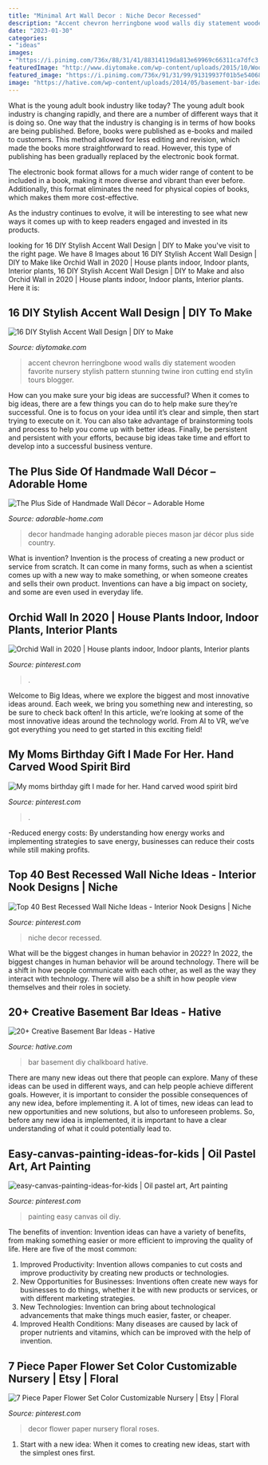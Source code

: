 ```yaml
---
title: "Minimal Art Wall Decor : Niche Decor Recessed"
description: "Accent chevron herringbone wood walls diy statement wooden favorite nursery stylish pattern stunning twine iron cutting end stylin tours blogger"
date: "2023-01-30"
categories:
- "ideas"
images:
- "https://i.pinimg.com/736x/88/31/41/88314119da813e69969c66311ca7dfc3.jpg"
featuredImage: "http://www.diytomake.com/wp-content/uploads/2015/10/Wood-Chevron.jpg"
featured_image: "https://i.pinimg.com/736x/91/31/99/91319937f01b5e54068135930b4da468.jpg"
image: "https://hative.com/wp-content/uploads/2014/05/basement-bar-ideas/5-diy-chalkboard-wal.jpg"
---
```



What is the young adult book industry like today?
The young adult book industry is changing rapidly, and there are a number of different ways that it is doing so. One way that the industry is changing is in terms of how books are being published. 
Before, books were published as e-books and mailed to customers. This method allowed for less editing and revision, which made the books more straightforward to read. However, this type of publishing has been gradually replaced by the electronic book format. 

The electronic book format allows for a much wider range of content to be included in a book, making it more diverse and vibrant than ever before. Additionally, this format eliminates the need for physical copies of books, which makes them more cost-effective. 

As the industry continues to evolve, it will be interesting to see what new ways it comes up with to keep readers engaged and invested in its products.

	

		
looking for 16 DIY Stylish Accent Wall Design | DIY to Make you've visit to the right page. We have 8 Images about 16 DIY Stylish Accent Wall Design | DIY to Make like Orchid Wall in 2020 | House plants indoor, Indoor plants, Interior plants, 16 DIY Stylish Accent Wall Design | DIY to Make and also Orchid Wall in 2020 | House plants indoor, Indoor plants, Interior plants. Here it is:
		
    
## 16 DIY Stylish Accent Wall Design | DIY To Make

<img loading=lazy src="http://www.diytomake.com/wp-content/uploads/2015/10/Wood-Chevron.jpg" onerror="this.onerror=null;this.src='https://tse2.mm.bing.net/th?id=OIP.xWtHsAG4_UhoQne3t7qExwHaMK&amp;pid=15.1';" alt="16 DIY Stylish Accent Wall Design | DIY to Make">

_Source: diytomake.com_

>accent chevron herringbone wood walls diy statement wooden favorite nursery stylish pattern stunning twine iron cutting end stylin tours blogger. 

	

How can you make sure your big ideas are successful?
When it comes to big ideas, there are a few things you can do to help make sure they’re successful. One is to focus on your idea until it’s clear and simple, then start trying to execute on it. You can also take advantage of brainstorming tools and process to help you come up with better ideas. Finally, be persistent and persistent with your efforts, because big ideas take time and effort to develop into a successful business venture.

    
## The Plus Side Of Handmade Wall Décor – Adorable Home

<img loading=lazy src="https://adorable-home.com/wp-content/uploads/2016/01/Handmade-Wall-Decor-8.jpg" onerror="this.onerror=null;this.src='https://tse2.mm.bing.net/th?id=OIP.gHJTXGDS1SHAWt0stWkMBwHaE6&amp;pid=15.1';" alt="The Plus Side of Handmade Wall Décor – Adorable Home">

_Source: adorable-home.com_

>decor handmade hanging adorable pieces mason jar décor plus side country. 

	

What is invention?
Invention is the process of creating a new product or service from scratch. It can come in many forms, such as when a scientist comes up with a new way to make something, or when someone creates and sells their own product. Inventions can have a big impact on society, and some are even used in everyday life.

    
## Orchid Wall In 2020 | House Plants Indoor, Indoor Plants, Interior Plants

<img loading=lazy src="https://i.pinimg.com/736x/91/31/99/91319937f01b5e54068135930b4da468.jpg" onerror="this.onerror=null;this.src='https://tse4.mm.bing.net/th?id=OIP.ofzscF6OI-kYlB0Aljc_JwHaJ3&amp;pid=15.1';" alt="Orchid Wall in 2020 | House plants indoor, Indoor plants, Interior plants">

_Source: pinterest.com_

>. 

	

Welcome to Big Ideas, where we explore the biggest and most innovative ideas around. Each week, we bring you something new and interesting, so be sure to check back often! In this article, we’re looking at some of the most innovative ideas around the technology world. From AI to VR, we’ve got everything you need to get started in this exciting field!

    
## My Moms Birthday Gift I Made For Her. Hand Carved Wood Spirit Bird

<img loading=lazy src="https://i.pinimg.com/736x/ee/d9/81/eed981fd21dff5f29eca426a5f5ceeef.jpg" onerror="this.onerror=null;this.src='https://tse3.mm.bing.net/th?id=OIP.63ZL7m4l81Idt4IgafJ2xAHaJ6&amp;pid=15.1';" alt="My moms birthday gift I made for her. Hand carved wood spirit bird">

_Source: pinterest.com_

>. 

	

-Reduced energy costs: By understanding how energy works and implementing strategies to save energy, businesses can reduce their costs while still making profits.

    
## Top 40 Best Recessed Wall Niche Ideas - Interior Nook Designs | Niche

<img loading=lazy src="https://i.pinimg.com/736x/88/31/41/88314119da813e69969c66311ca7dfc3.jpg" onerror="this.onerror=null;this.src='https://tse4.mm.bing.net/th?id=OIP.-eHyC4dBcytBJCYzDzqC2wAAAA&amp;pid=15.1';" alt="Top 40 Best Recessed Wall Niche Ideas - Interior Nook Designs | Niche">

_Source: pinterest.com_

>niche decor recessed. 

	

What will be the biggest changes in human behavior in 2022?
In 2022, the biggest changes in human behavior will be around technology. There will be a shift in how people communicate with each other, as well as the way they interact with technology. There will also be a shift in how people view themselves and their roles in society.

    
## 20+ Creative Basement Bar Ideas - Hative

<img loading=lazy src="https://hative.com/wp-content/uploads/2014/05/basement-bar-ideas/5-diy-chalkboard-wal.jpg" onerror="this.onerror=null;this.src='https://tse4.mm.bing.net/th?id=OIP.8kLX5nqRVEjPn8PVthRJZQHaLL&amp;pid=15.1';" alt="20+ Creative Basement Bar Ideas - Hative">

_Source: hative.com_

>bar basement diy chalkboard hative. 

	

There are many new ideas out there that people can explore. Many of these ideas can be used in different ways, and can help people achieve different goals. However, it is important to consider the possible consequences of any new idea, before implementing it. A lot of times, new ideas can lead to new opportunities and new solutions, but also to unforeseen problems. So, before any new idea is implemented, it is important to have a clear understanding of what it could potentially lead to.

    
## Easy-canvas-painting-ideas-for-kids | Oil Pastel Art, Art Painting

<img loading=lazy src="https://i.pinimg.com/736x/53/bb/88/53bb88b62ca1e651f6f7a2cc3f008342.jpg" onerror="this.onerror=null;this.src='https://tse3.mm.bing.net/th?id=OIP.28PlYe9sq1xBsDQZGxbFpwHaJ6&amp;pid=15.1';" alt="easy-canvas-painting-ideas-for-kids | Oil pastel art, Art painting">

_Source: pinterest.com_

>painting easy canvas oil diy. 

	

The benefits of invention:
Invention ideas can have a variety of benefits, from making something easier or more efficient to improving the quality of life. Here are five of the most common: 
1. Improved Productivity: Invention allows companies to cut costs and improve productivity by creating new products or technologies.
2. New Opportunities for Businesses: Inventions often create new ways for businesses to do things, whether it be with new products or services, or with different marketing strategies.
3. New Technologies: Invention can bring about technological advancements that make things much easier, faster, or cheaper.
4. Improved Health Conditions: Many diseases are caused by lack of proper nutrients and vitamins, which can be improved with the help of invention. 
    
## 7 Piece Paper Flower Set Color Customizable Nursery | Etsy | Floral

<img loading=lazy src="https://i.pinimg.com/736x/fa/31/b4/fa31b463ea08b88cd77e5dfb6105bb90.jpg" onerror="this.onerror=null;this.src='https://tse3.mm.bing.net/th?id=OIP.IGbCBKHZ9FenQXlCIvrgywHaJ3&amp;pid=15.1';" alt="7 Piece Paper Flower Set Color Customizable Nursery | Etsy | Floral">

_Source: pinterest.com_

>decor flower paper nursery floral roses. 

	

1. Start with a new idea: When it comes to creating new ideas, start with the simplest ones first.

